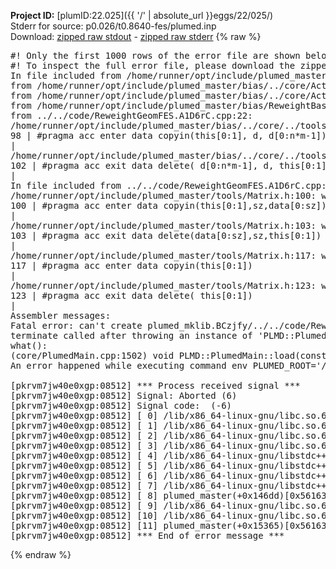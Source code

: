 **Project ID:** [plumID:22.025]({{ '/' | absolute_url }}eggs/22/025/)  
Stderr for source:  p0.026/t0.8640-fes/plumed.inp   
Download: [zipped raw stdout](plumed.inp.plumed_master.stdout.txt.zip) - [zipped raw stderr](plumed.inp.plumed_master.stderr.txt.zip) 
{% raw %}
<pre>
#! Only the first 1000 rows of the error file are shown below
#! To inspect the full error file, please download the zipped raw stderr file above
In file included from /home/runner/opt/include/plumed_master/bias/../core/../tools/Tools.h:27,
from /home/runner/opt/include/plumed_master/bias/../core/Action.h:28,
from /home/runner/opt/include/plumed_master/bias/../core/ActionWithValue.h:25,
from /home/runner/opt/include/plumed_master/bias/ReweightBase.h:25,
from ../../code/ReweightGeomFES.A1D6rC.cpp:22:
/home/runner/opt/include/plumed_master/bias/../core/../tools/Tensor.h:98: warning: ignoring ‘#pragma acc enter’ [-Wunknown-pragmas]
98 | #pragma acc enter data copyin(this[0:1], d, d[0:n*m-1])
|
/home/runner/opt/include/plumed_master/bias/../core/../tools/Tensor.h:102: warning: ignoring ‘#pragma acc exit’ [-Wunknown-pragmas]
102 | #pragma acc exit data delete( d[0:n*m-1], d, this[0:1])
|
In file included from ../../code/ReweightGeomFES.A1D6rC.cpp:24:
/home/runner/opt/include/plumed_master/tools/Matrix.h:100: warning: ignoring ‘#pragma acc enter’ [-Wunknown-pragmas]
100 | #pragma acc enter data copyin(this[0:1],sz,data[0:sz])
|
/home/runner/opt/include/plumed_master/tools/Matrix.h:103: warning: ignoring ‘#pragma acc exit’ [-Wunknown-pragmas]
103 | #pragma acc exit data delete(data[0:sz],sz,this[0:1])
|
/home/runner/opt/include/plumed_master/tools/Matrix.h:117: warning: ignoring ‘#pragma acc enter’ [-Wunknown-pragmas]
117 | #pragma acc enter data copyin(this[0:1])
|
/home/runner/opt/include/plumed_master/tools/Matrix.h:123: warning: ignoring ‘#pragma acc exit’ [-Wunknown-pragmas]
123 | #pragma acc exit data delete( this[0:1])
|
Assembler messages:
Fatal error: can't create plumed_mklib.BCzjfy/../../code/ReweightGeomFES.o: No such file or directory
terminate called after throwing an instance of 'PLMD::Plumed::ExceptionError'
what():
(core/PlumedMain.cpp:1502) void PLMD::PlumedMain::load(const std::string&)
An error happened while executing command env PLUMED_ROOT='/home/runner/opt/lib/plumed_master' PLUMED_VERSION='2.11.0-dev' PLUMED_HTMLDIR='/home/runner/opt/share/doc/plumed_master' PLUMED_INCLUDEDIR='/home/runner/opt/include' PLUMED_PROGRAM_NAME='plumed_master' PLUMED_IS_INSTALLED='yes' "/home/runner/opt/lib/plumed_master"/scripts/mklib.sh -n -o ./../../code/ReweightGeomFES.2.11.0-dev.so ../../code/ReweightGeomFES.cpp

[pkrvm7jw40e0xgp:08512] *** Process received signal ***
[pkrvm7jw40e0xgp:08512] Signal: Aborted (6)
[pkrvm7jw40e0xgp:08512] Signal code:  (-6)
[pkrvm7jw40e0xgp:08512] [ 0] /lib/x86_64-linux-gnu/libc.so.6(+0x45330)[0x7f0cb5a45330]
[pkrvm7jw40e0xgp:08512] [ 1] /lib/x86_64-linux-gnu/libc.so.6(pthread_kill+0x11c)[0x7f0cb5a9eb2c]
[pkrvm7jw40e0xgp:08512] [ 2] /lib/x86_64-linux-gnu/libc.so.6(gsignal+0x1e)[0x7f0cb5a4527e]
[pkrvm7jw40e0xgp:08512] [ 3] /lib/x86_64-linux-gnu/libc.so.6(abort+0xdf)[0x7f0cb5a288ff]
[pkrvm7jw40e0xgp:08512] [ 4] /lib/x86_64-linux-gnu/libstdc++.so.6(+0xa5ff5)[0x7f0cb5ea5ff5]
[pkrvm7jw40e0xgp:08512] [ 5] /lib/x86_64-linux-gnu/libstdc++.so.6(+0xbb0da)[0x7f0cb5ebb0da]
[pkrvm7jw40e0xgp:08512] [ 6] /lib/x86_64-linux-gnu/libstdc++.so.6(_ZSt10unexpectedv+0x0)[0x7f0cb5ea5a55]
[pkrvm7jw40e0xgp:08512] [ 7] /lib/x86_64-linux-gnu/libstdc++.so.6(+0xa5a6f)[0x7f0cb5ea5a6f]
[pkrvm7jw40e0xgp:08512] [ 8] plumed_master(+0x146dd)[0x561631ac26dd]
[pkrvm7jw40e0xgp:08512] [ 9] /lib/x86_64-linux-gnu/libc.so.6(+0x2a1ca)[0x7f0cb5a2a1ca]
[pkrvm7jw40e0xgp:08512] [10] /lib/x86_64-linux-gnu/libc.so.6(__libc_start_main+0x8b)[0x7f0cb5a2a28b]
[pkrvm7jw40e0xgp:08512] [11] plumed_master(+0x15365)[0x561631ac3365]
[pkrvm7jw40e0xgp:08512] *** End of error message ***
</pre>
{% endraw %}
